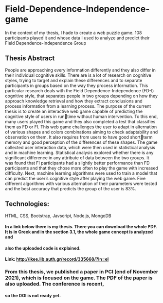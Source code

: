 # Field-Dependence-Independence-game
In the context of my thesis, I hade to create a web puzzle game. 108 participants played it and whose data I used to analyze and predict 
their Field Dependence-Independence Group

## Thesis Abstract

People are approaching every information differently and they also differ in their 
individual cognitive skills. There are is a lot of research on cognitive styles, trying to 
target and explain these differences and to separate participants in groups based on the 
way they process information. This particular research deals with the Field
Dependence-Independence (FD-I) cognitive style, that separates people in two groups 
depending on how they approach knowledge retrieval and how they extract conclusions 
and process information from a learning process. The purpose of the current thesis is to 
create an interactive web game capable of predicting the cognitive style of users in runtime without human intervention. To this end, many users played this game and they 
also completed a test that classifies them as FD or FI. This web game challenges the 
user to adapt in alternation of various shapes and colors combinations aiming to check 
adaptability and observation on them. It also requires from users to have good shortterm memory and good perception of the differences of these shapes. The game 
collected user interaction data, which were then used in statistical analysis and in 
machine learning. Statistical analysis explored whether there is any significant 
difference in any attribute of data between the two groups. It was found that FI
participants had a slightly better performance than FD participants and that they chose 
more often to play the game with increased difficulty. Next, machine learning 
algorithms were used to train a model that can predict the user’s cognitive style after 
playing the web game. Five different algorithms with various alternation of their 
parameters were tested and the best accuracy that predicts the group of the user is 83%.


## Technologies:

HTML, CSS, Bootstrap, Javscript, Node.js, MongoDB

#### In a link below there is my thesis. There you can download the whole PDF. It is in Greek and in the section 3.1, the whole game concept is analyzed and 
#### also the uploaded code is explained.
#### Link: http://ikee.lib.auth.gr/record/335668/?ln=el

### From this thesis, we published a paper in PCI (end of November 2021), which is focused on the game. The PDF of the paper is also uploaded. The conference is recent, 
#### so the DOI is not ready yet.
